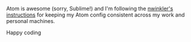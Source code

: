 Atom is awesome (sorry, Sublime!) and I'm following the [nwinkler's instructions](http://stackoverflow.com/a/30972738/5841356) for keeping my Atom config consistent across my work and personal machines. 

Happy coding

